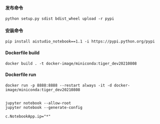 #### 发布命令

    python setup.py sdist bdist_wheel upload -r pypi

#### 安装命令

    pip install aistudio_notebook==1.1 -i https://pypi.python.org/pypi

#### Dockerfile build

    docker build . -t docker-image/miniconda:tiger_dev20210808
    
#### Dockerfile run

    docker run -p 8888:8888 --restart always -it -d docker-image/miniconda:tiger_dev20210808
    
    
    jupyter notebook --allow-root
    jupyter notebook --generate-config
    
    c.NotebookApp.ip="*"
    